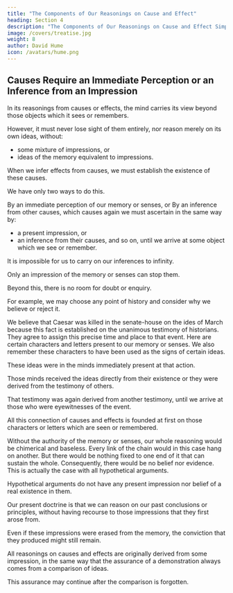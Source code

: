 ```yaml
---
title: "The Components of Our Reasonings on Cause and Effect"
heading: Section 4
description: "The Components of Our Reasonings on Cause and Effect Simplified"
image: /covers/treatise.jpg
weight: 8
author: David Hume
icon: /avatars/hume.png
---
```



## Causes Require an Immediate Perception or an Inference from an Impression

In its reasonings from causes or effects, the mind carries its view beyond those objects which it sees or remembers.

However, it must never lose sight of them entirely, nor reason merely on its own ideas, without:
- some mixture of impressions, or
- ideas of the memory equivalent to impressions.

When we infer effects from causes, we must establish the existence of these causes.

We have only two ways to do this.

By an immediate perception of our memory or senses, or
By an inference from other causes, which causes again we must ascertain in the same way by:
- a present impression, or
- an inference from their causes, and so on, until we arrive at some object which we see or remember.

It is impossible for us to carry on our inferences to infinity.

Only an impression of the memory or senses can stop them.

Beyond this, there is no room for doubt or enquiry.

For example, we may choose any point of history and consider why we believe or reject it.

We believe that Caesar was killed in the senate-house on the ides of March because this fact is established on the unanimous testimony of historians.
They agree to assign this precise time and place to that event.
Here are certain characters and letters present to our memory or senses.
We also remember these characters to have been used as the signs of certain ideas.

These ideas were in the minds immediately present at that action.

Those minds received the ideas directly from their existence or they were derived from the testimony of others.

That testimony was again derived from another testimony, until we arrive at those who were eyewitnesses of the event.

All this connection of causes and effects is founded at first on those characters or letters which are seen or remembered.

Without the authority of the memory or senses, our whole reasoning would be chimerical and baseless.
Every link of the chain would in this case hang on another.
But there would be nothing fixed to one end of it that can sustain the whole.
Consequently, there would be no belief nor evidence.
This is actually the case with all hypothetical arguments.

Hypothetical arguments do not have any present impression nor belief of a real existence in them.

Our present doctrine is that we can reason on our past conclusions or principles, without having recourse to those impressions that they first arose from.

Even if these impressions were erased from the memory, the conviction that they produced might still remain.

All reasonings on causes and effects are originally derived from some impression, in the same way that the assurance of a demonstration always comes from a comparison of ideas.

This assurance may continue after the comparison is forgotten.
